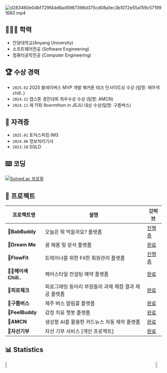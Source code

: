 ![d283460e04bf729f4dd6ad5967396d375cd08a1ec3b1072e55a159c571991683 mp4](https://github.com/user-attachments/assets/40540fa9-ab9e-4957-91c1-89eb9560a3b6)

## 👩🏻‍💻 학력
- 안양대학교(Anyang University) 
- 소프트웨어전공 (Software Engineering)   
- 컴퓨터공학전공 (Computer Engineering)
    
## 🏆 수상 경력
- `2025.02` 2025 블레이버스 MVP 개발 해커톤 테크 인사이트상 수상 (팀명: 헤어색chill..)
- `2024.12` 캡스톤 경진대회 최우수상 수상 (팀명: AMCN)  
- `2024.11` 제 11회 9oormthon in JEJU 대상 수상(팀명: 구름버스)        
     
## 🪪 **자격증**   
- `2025.01` 토익스피킹 IM3
- `2024.06` 정보처리기사
- `2023.10` SQLD

## ⌨️ 코딩
[![Solved.ac 프로필](http://mazassumnida.wtf/api/v2/generate_badge?boj=chltmdgh522)](https://solved.ac/chltmdgh522)

## 📃 프로젝트
| 프로젝트명 | 설명 | 깃허브 |
|------------|------|--------|
| **🍜BabBuddy** |  오늘은 뭐 먹을까요? 플랫폼 | [진행중](https://github.com/BabBuddy/Bab-Buddy-BE) |
| **🧪Dream Me** |  꿈 해몽 및 분석 플랫폼 | [완료](https://github.com/DreamMeEE/DreamMe-BE) |
| **💪FlowFit** | 트레이너를 위한 Fit한 회원관리 플랫폼 | [진행중](https://github.com/Flow-Fit/Flow-Fit-BE) |
| **💇‍♂️헤어색Chill..** | 헤어스타일 컨설팅 예약 플랫폼 | [완료](https://github.com/blaybus-piro/blaybusnewserver) |
| **📖피로체크** | 피로그래밍 동아리 부원들의 과제 채점 결과 제공 플랫폼 | [완료](https://github.com/Pironeer-APP/Pironeer_Homework_Web) |
| **🚌구름버스** | 제주 버스 알림콜 플랫폼 | [완료](https://github.com/GoormBus) |
| **🥹FeelBuddy** | 감정 치유 챗봇 플랫폼 | [완료](https://github.com/chltmdgh522/FeelBuddy) |
| **📇AMCN** | 생성형 AI를 활용한 카드뉴스 자동 제작 플랫폼 | [완료](https://github.com/chltmdgh522/AutoMakeCardNews) |
| **👴자선기부** | 자선 기부 서비스 [개인 프로젝트] | [완료](https://github.com/chltmdgh522/DonationProject) |

## 📊 Statistics 
<div style="display: flex; justify-content: space-between; align-items: center;">
  <a href="https://github.com/devxb/gitanimals">
    <img src="https://render.gitanimals.org/farms/chltmdgh522" width="49%" />
  </a>
  <a href="https://github.com/anuraghazra/github-readme-stats">
    <img src="https://github-readme-stats.vercel.app/api?username=chltmdgh522&show_icons=true&theme=material-palenight&hide_border=true&bg_color=20232a&icon_color=ffd700&text_color=fff&title_color=ffd700&count_private=true" width="49%" />
  </a>
</div>



